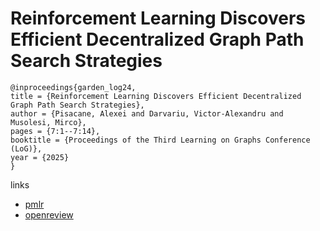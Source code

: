 # Reinforcement Learning Discovers Efficient Decentralized Graph Path Search Strategies

```
@inproceedings{garden_log24,
title = {Reinforcement Learning Discovers Efficient Decentralized Graph Path Search Strategies},
author = {Pisacane, Alexei and Darvariu, Victor-Alexandru and Musolesi, Mirco},
pages = {7:1--7:14},
booktitle = {Proceedings of the Third Learning on Graphs Conference (LoG)},
year = {2025}
}
```

links
- [pmlr](https://proceedings.mlr.press/v269/pisacane25a.html)
- [openreview](https://openreview.net/forum?id=trxhrmeSI6)
